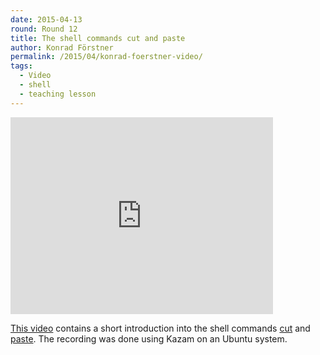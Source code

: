 ```yaml
---
date: 2015-04-13
round: Round 12
title: The shell commands cut and paste
author: Konrad Förstner
permalink: /2015/04/konrad-foerstner-video/
tags:
  - Video
  - shell
  - teaching lesson
---
```


<iframe width="420" height="315" src="https://youtu.be/gQwb_HpTcQE" frameborder="0" 
allowfullscreen></iframe>

[This video](https://www.youtube.com/watch?v=gQwb_HpTcQE) contains a
short introduction into the shell commands
[cut](http://linux.die.net/man/1/cut) and
[paste](http://linux.die.net/man/1/paste). The recording was done
using Kazam on an Ubuntu system.
